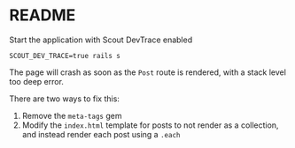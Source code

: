# README

Start the application with Scout DevTrace enabled

```
SCOUT_DEV_TRACE=true rails s
```

The page will crash as soon as the `Post` route is rendered, with a stack level too deep error.

There are two ways to fix this:

1) Remove the `meta-tags` gem
2) Modify the `index.html` template for posts to not render as a collection, and instead render each post using a `.each`